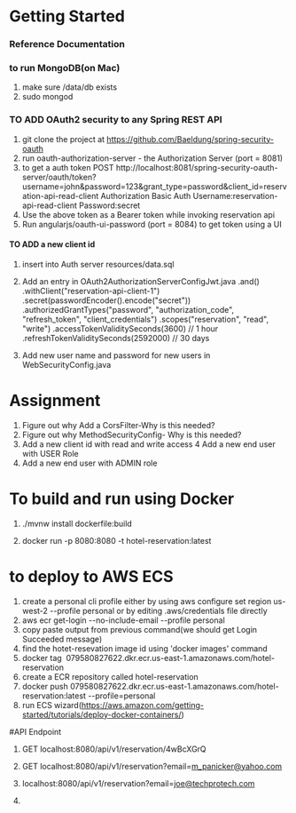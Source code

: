 # Getting Started

### Reference Documentation
### to run MongoDB(on Mac)
1. make sure /data/db exists
2. sudo mongod


### TO ADD OAuth2 security to any Spring REST API
1. git clone the project at  https://github.com/Baeldung/spring-security-oauth
2. run oauth-authorization-server - the Authorization Server (port = 8081)
3. to get a auth token
POST http://localhost:8081/spring-security-oauth-server/oauth/token?username=john&password=123&grant_type=password&client_id=reservation-api-read-client
Authorization
Basic Auth
Username:reservation-api-read-client
Password:secret 
4. Use the above token as a Bearer token while invoking reservation api
5. Run angularjs/oauth-ui-password (port = 8084) to get token using a UI


#### TO ADD a new client id
1. insert into Auth server resources/data.sql

2. Add an entry in OAuth2AuthorizationServerConfigJwt.java
.and()
.withClient("reservation-api-client-1")
.secret(passwordEncoder().encode("secret"))
.authorizedGrantTypes("password", "authorization_code", "refresh_token", "client_credentials")
.scopes("reservation", "read", "write")
.accessTokenValiditySeconds(3600) // 1 hour
.refreshTokenValiditySeconds(2592000) // 30 days
3. Add new user name and password for new users in 
WebSecurityConfig.java

# Assignment
1. Figure out why Add a CorsFilter-Why is this needed?
2. Figure out why MethodSecurityConfig- Why is this needed?
3. Add a new client id with read and write access
4 Add a new end user with USER Role
5. Add a new end user with ADMIN role

# To build and run using Docker
1. ./mvnw install dockerfile:build

2. docker run -p 8080:8080 -t hotel-reservation:latest

# to deploy to AWS ECS
1. create a personal cli profile either by using aws configure set region us-west-2 --profile personal
or by editing .aws/credentials file directly
2. aws ecr get-login --no-include-email --profile personal
3. copy paste output from previous command(we should get Login Succeeded message)
4. find the hotet-resevation image id using 'docker images' command
5. docker tag <image id from previous step>  079580827622.dkr.ecr.us-east-1.amazonaws.com/hotel-reservation
6. create a ECR repository called hotel-reservation
7. docker push 079580827622.dkr.ecr.us-east-1.amazonaws.com/hotel-reservation:latest --profile=personal
8. run ECS wizard(https://aws.amazon.com/getting-started/tutorials/deploy-docker-containers/)


#API Endpoint
1. GET localhost:8080/api/v1/reservation/4wBcXGrQ

2. GET localhost:8080/api/v1/reservation?email=m_panicker@yahoo.com

3. localhost:8080/api/v1/reservation?email=joe@techprotech.com

4. 




